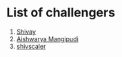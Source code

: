 # List of challengers
1. [Shivay](https://github.com/shivaylamba)
2. [Aishwarya Mangipudi](https://github.com/aishwarya1735)
3. [shivscaler](https://github.com/shivscaler)
